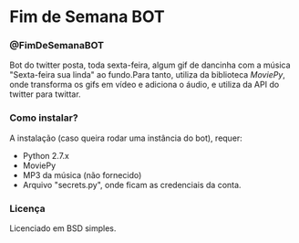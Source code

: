 # Fim de Semana BOT
### @FimDeSemanaBOT

Bot do twitter posta, toda sexta-feira, algum gif de dancinha com a música "Sexta-feira sua linda" ao fundo.Para tanto, utiliza da biblioteca *MoviePy*, onde transforma os gifs em vídeo e adiciona o áudio, e utiliza da API do twitter para twittar.

### Como instalar?
A instalação (caso queira rodar uma instância do bot), requer: 

+ Python 2.7.x
+ MoviePy
+ MP3 da música (não fornecido)
+ Arquivo "secrets.py", onde ficam as credenciais da conta. 

### Licença
Licenciado em BSD simples.


